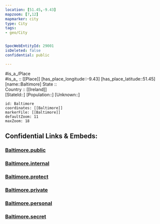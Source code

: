 ```yaml
---
location: [51.45,-9.43] 
mapzoom: [7,12] 
mapmarker: city 
type: City
tags:
- geo/City


SpocWebEntityId: 29001
isDeleted: false
confidential: public

---
```

#is_a_/Place  
#is_a_ :: [[Place]] 
[has_place_longitude::-9.43] 
[has_place_latitude::51.45] 
[name::Baltimore] 
State ::  
Country :: [[Ireland]]  
[StateId::] 
[Population::] 
[Unknown::] 


```leaflet
id: Baltimore
coordinates: [[Baltimore]] 
markerFile: [[Baltimore]] 
defaultZoom: 11 
maxZoom: 18
```


## Confidential Links & Embeds: 

### [Baltimore.public](/_public/\Earth\Continent\Europe\Europe~North\Ireland\CityBaltimore.public.md) 

### [Baltimore.internal](/_internal/\Earth\Continent\Europe\Europe~North\Ireland\CityBaltimore.internal.md) 

### [Baltimore.protect](/_protect/\Earth\Continent\Europe\Europe~North\Ireland\CityBaltimore.protect.md) 

### [Baltimore.private](/_private/\Earth\Continent\Europe\Europe~North\Ireland\CityBaltimore.private.md) 

### [Baltimore.personal](/_personal/\Earth\Continent\Europe\Europe~North\Ireland\CityBaltimore.personal.md) 

### [Baltimore.secret](/_secret/\Earth\Continent\Europe\Europe~North\Ireland\CityBaltimore.secret.md)

